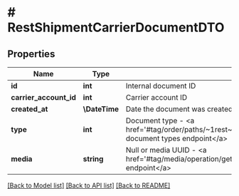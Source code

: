 # # RestShipmentCarrierDocumentDTO

## Properties

Name | Type | Description | Notes
------------ | ------------- | ------------- | -------------
**id** | **int** | Internal document ID | [optional]
**carrier_account_id** | **int** | Carrier account ID | [optional]
**created_at** | **\DateTime** | Date the document was created in Apilo | [optional]
**type** | **int** | Document type - &lt;a href&#x3D;&#39;#tag/order/paths/~1rest~1api~1orders~1documents~1map~1/get&#39;&gt;order document types endpoint&lt;/a&gt; | [optional]
**media** | **string** | Null or media UUID - &lt;a href&#x3D;&#39;#tag/media/operation/get_rest_media_get&#39;&gt;media attachment endpoint&lt;/a&gt; | [optional]

[[Back to Model list]](../../README.md#models) [[Back to API list]](../../README.md#endpoints) [[Back to README]](../../README.md)
